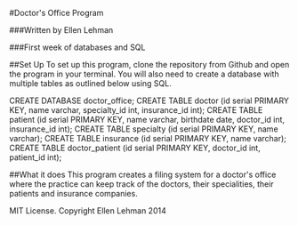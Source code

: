 #Doctor's Office Program

###Written by Ellen Lehman

###First week of databases and SQL

##Set Up
To set up this program, clone the repository from Github and open the program in your terminal.  You will also need to create a database with multiple tables as outlined below using SQL.


CREATE DATABASE doctor_office;
CREATE TABLE doctor (id serial PRIMARY KEY, name varchar, specialty_id int, insurance_id int);
CREATE TABLE patient (id serial PRIMARY KEY, name varchar, birthdate date, doctor_id int, insurance_id int);
CREATE TABLE specialty (id serial PRIMARY KEY, name varchar);
CREATE TABLE insurance (id serial PRIMARY KEY, name varchar);
CREATE TABLE doctor_patient (id serial PRIMARY KEY, doctor_id int, patient_id int);

##What it does
This program creates a filing system for a doctor's office where the practice can keep track of the doctors, their specialities, their patients and insurance companies.

MIT License. Copyright Ellen Lehman 2014
